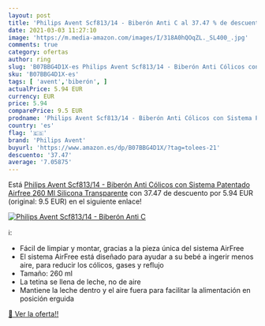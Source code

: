 ```yaml
---
layout: post
title: 'Philips Avent Scf813/14 - Biberón Anti C al 37.47 % de descuento'
date: 2021-03-03 11:27:10
image: 'https://m.media-amazon.com/images/I/318A0hQOqZL._SL400_.jpg'
comments: true
category: ofertas
author: ring
slug: 'B07BBG4D1X-es Philips Avent Scf813/14 - Biberón Anti Cólicos con Sistema...'
sku: 'B07BBG4D1X-es'
tags: [ 'avent','biberón', ]
actualPrice: 5.94 EUR
currency: EUR
price: 5.94
comparePrice: 9.5 EUR
prodname: 'Philips Avent Scf813/14 - Biberón Anti Cólicos con Sistema Patentado Airfree  260 Ml  Silicona  Transparente'
country: 'es'
flag: '🇪🇸'
brand: 'Philips Avent'
buyurl: 'https://www.amazon.es/dp/B07BBG4D1X/?tag=tolees-21'
descuento: '37.47'
average: '7.05875'
---
```


Está [Philips Avent Scf813/14 - Biberón Anti Cólicos con Sistema Patentado Airfree  260 Ml  Silicona  Transparente](https://www.amazon.es/dp/B07BBG4D1X/?tag=tolees-21) con 37.47 de descuento por 5.94 EUR (original: 9.5 EUR) en el siguiente enlace!

[![Philips Avent Scf813/14 - Biberón Anti C](https://m.media-amazon.com/images/I/318A0hQOqZL._SL400_.jpg)](https://www.amazon.es/dp/B07BBG4D1X/?tag=tolees-21)

ℹ️:

- Fácil de limpiar y montar, gracias a la pieza única del sistema AirFree
- El sistema AirFree está diseñado para ayudar a su bebé a ingerir menos aire, para reducir los cólicos, gases y reflujo
- Tamaño: 260 ml
- La tetina se llena de leche, no de aire
- Mantiene la leche dentro y el aire fuera para facilitar la alimentación en posición erguida

[🛒 Ver la oferta!!](https://www.amazon.es/dp/B07BBG4D1X/?tag=tolees-21)
